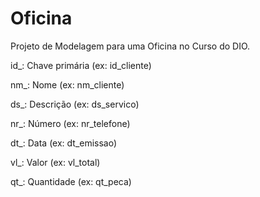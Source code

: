 # Oficina
Projeto de Modelagem para uma Oficina no Curso do DIO.

id_: Chave primária (ex: id_cliente)

nm_: Nome (ex: nm_cliente)

ds_: Descrição (ex: ds_servico)

nr_: Número (ex: nr_telefone)

dt_: Data (ex: dt_emissao)

vl_: Valor (ex: vl_total)

qt_: Quantidade (ex: qt_peca)
